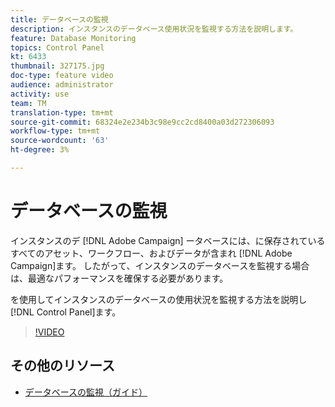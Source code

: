 ```yaml
---
title: データベースの監視
description: インスタンスのデータベース使用状況を監視する方法を説明します。
feature: Database Monitoring
topics: Control Panel
kt: 6433
thumbnail: 327175.jpg
doc-type: feature video
audience: administrator
activity: use
team: TM
translation-type: tm+mt
source-git-commit: 68324e2e234b3c98e9cc2cd8400a03d272306093
workflow-type: tm+mt
source-wordcount: '63'
ht-degree: 3%

---
```



# データベースの監視

インスタンスのデ [!DNL Adobe Campaign] ータベースには、に保存されているすべてのアセット、ワークフロー、およびデータが含まれ [!DNL Adobe Campaign]ます。 したがって、インスタンスのデータベースを監視する場合は、最適なパフォーマンスを確保する必要があります。

を使用してインスタンスのデータベースの使用状況を監視する方法を説明し [!DNL Control Panel]ます。

>[!VIDEO](https://video.tv.adobe.com/v/327175?quality=12)

## その他のリソース

* [データベースの監視（ガイド）](https://experienceleague.adobe.com/docs/control-panel/using/performance-monitoring/database-monitoring.html?lang=en#performance-monitoring)
